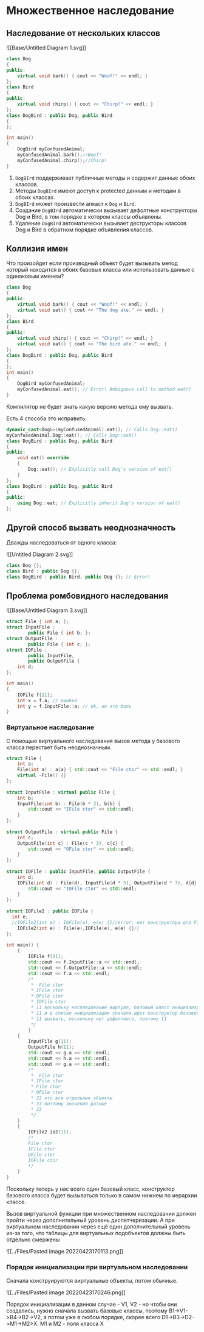 # Множественное наследование
## Наследование от нескольких классов
![[Base/Untitled Diagram 1.svg]]

```cpp
class Dog
{
public:
	virtual void bark() { cout << "Woof!" << endl; }
};
class Bird
{
public:
	virtual void chirp() { cout << "Chirp!" << endl; }
};
class DogBird : public Dog, public Bird
{
};

int main()
{
	DogBird myConfusedAnimal;
	myConfusedAnimal.bark();//Woof!
	myConfusedAnimal.chirp();//Chirp!
}
```

1. `DogBIrd` поддерживает публичные методы и содержит данные обоих классов.
2. Методы `DogBIrd` имеют доступ к protected данным и методам в обоих классах.
3. `DogBIrd` может произвести апкаст к `Dog` и `Bird`.
4. Создание `DogBIrd` автоматически вызывает дефолтные конструкторы Dog и Bird, в том порядке в котором классы объявлены.
5. Удаление `DogBIrd` автоматически вызывает деструкторы классов Dog и Bird в обратном порядке объявления классов.

## Коллизия имен
Что произойдет если производный объект будет вызывать метод который находится в обоих базовых класса или использовать данные с одинаковым именем?

```cpp
class Dog
{
public:
	virtual void bark() { cout << "Woof!" << endl; }
	virtual void eat() { cout << "The dog ate." << endl; }
};
class Bird
{
public:
	virtual void chirp() { cout << "Chirp!" << endl; }
	virtual void eat() { cout << "The bird ate." << endl; }
};
class DogBird : public Dog, public Bird
{
};
int main()
{
	DogBird myConfusedAnimal;
	myConfusedAnimal.eat(); // Error! Ambiguous call to method eat()
}
```

Компилятор не будет знать какую версию метода ему вызвать.

Есть 4 способа это исправить:
```cpp
dynamic_cast<Dog&>(myConfusedAnimal).eat(); // Calls Dog::eat()
myConfusedAnimal.Dog::eat(); // Calls Dog::eat()
class DogBird : public Dog, public Bird
{
public:
	void eat() override
	{
		Dog::eat(); // Explicitly call Dog's version of eat()
	}
};
class DogBird : public Dog, public Bird
{
public:
	using Dog::eat; // Explicitly inherit Dog's version of eat()
};
```

## Другой способ вызвать неоднозначность
Дважды наследоваться от одного класса:

![[Untitled Diagram 2.svg]]

```cpp
class Dog {};
class Bird : public Dog {};
class DogBird : public Bird, public Dog {}; // Error!
```

## Проблема ромбовидного наследования

![[Base/Untitled Diagram 3.svg]]


```cpp
struct File { int a; };  
struct InputFile :  
        public File { int b; };  
struct OutputFile :  
        public File { int c; };  
struct IOFile :  
        public InputFile,  
        public OutputFile {  
    int d;  
};

int main()
{
	IOFile f{11}; 
	int x = f.a; // ошибка 
	int y = f.InputFile::a; // ok, но это боль
}
```

### Виртуальное наследование
С помощью виртуального наследования вызов метода у базового класса перестает быть неоднозначным.
```cpp
struct File {  
    int a;  
    File(int a) : a{a} { std::cout << "File ctor" << std::endl; }  
    virtual ~File() {}  
};  
  
struct InputFile : virtual public File {  
    int b;  
    InputFile(int b) : File(b * 2), b{b} {  
        std::cout << "IFile ctor" << std::endl;  
    }  
};  
  
struct OutputFile : virtual public File {  
    int c;  
    OutputFile(int c) : File(c * 3), c{c} {  
        std::cout << "OFile ctor" << std::endl;  
    }  
};  
  
struct IOFile : public InputFile, public OutputFile {  
    int d;  
    IOFile(int d) : File(d), InputFile(d * 5), OutputFile(d * 7), d{d} {  
        std::cout << "IOFile ctor" << std::endl;  
    }  
};  
  
struct IOFile2 : public IOFile {  
  int e;  
  //IOFile2(int e) : IOFile(e), e(e) {}//error, нет конструктора для File::File()  
    IOFile2(int e) : File(e),IOFile(e), e(e) {}//  
};  
  
int main() {  
    {  
        IOFile f(11);  
        std::cout << f.InputFile::a << std::endl;  
        std::cout << f.OutputFile::a << std::endl;  
        std::cout << f.a << std::endl;  
        /*  
         *  File ctor            
         * IFile ctor            
         * OFile ctor            
         * IOFile ctor            
         * 11 поскольку наслледование виртуал, базовый класс инициализруется лишь раз            
         * 11 и в списке инициализации сначала идет конструктор базового класса, который мы должны явно            
         * 11 вызвать, поскольку нет дефолтного, поэтому 11         
         */    
        }  
    {  
        InputFile g(11);  
        OutputFile h(11);  
        std::cout << g.a << std::endl;  
        std::cout << h.a << std::endl;  
        std::cout << g.a << std::endl;  
        /*  
         *  File ctor            
         * IFile ctor            
         * File ctor            
         * OFile ctor            
         * 22 это все отдельные объекты            
         * 33 поэтому значения разные            
         * 22        
         */    
    }  
    {  
        IOFile2 io2(11);  
        /*  
        File ctor        
        IFile ctor        
        OFile ctor        
        IOFile ctor        
        */    
    }  
}
```

Поскольку теперь у нас всего один базовый класс, конструктор базового класса будет вызываться только в самом нижнем по иерархии классе.

Вызов виртуальной функции при множественном наследовании должен пройти через дополнительный уровень диспетчеризации. А при виртуальном наследовании через ещё один дополнительный уровень из-за того, что таблицы для виртуальных подобъектов должны быть отдельно смержены

![[../Files/Pasted image 20220423170113.png]]

### Порядок инициализации при виртуальном наследовании
Сначала конструируются виртуальные объекты, потом обычные.

![[../Files/Pasted image 20220423170246.png]]

Порядок инициализации в данном случае - V1, V2 - но чтобы они создались, нужно сначала вызвать базовые классы, поэтому B1->V1->B4->B2->V2, а потом уже в любом порядке, скорее всего D1->B3->D2->M1->M2>X. M1 и M2 - поля класса X